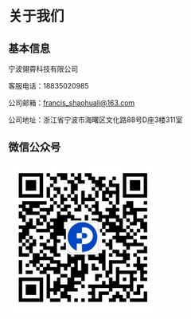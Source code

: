 # 关于我们

## 基本信息

宁波翎霄科技有限公司

客服电话：18835020985

公司邮箱：francis_shaohuali@163.com

公司地址：浙江省宁波市海曙区文化路88号D座3楼311室

## 微信公众号

<img src="./assets/1.jpg" style="height:300px; width:auto;">